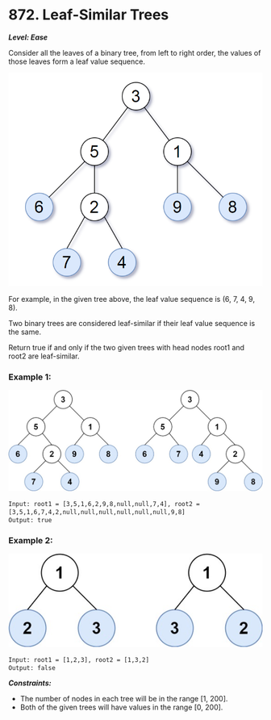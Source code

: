 # 872. Leaf-Similar Trees 
***Level: Ease***

Consider all the leaves of a binary tree, from left to right order, the values of those leaves form a leaf value sequence.

![img.png](../../../../resources/img5.png)

For example, in the given tree above, the leaf value sequence is (6, 7, 4, 9, 8).

Two binary trees are considered leaf-similar if their leaf value sequence is the same.

Return true if and only if the two given trees with head nodes root1 and root2 are leaf-similar.

### Example 1:
![img.png](../../../../resources/img6.png)

```angular2html
Input: root1 = [3,5,1,6,2,9,8,null,null,7,4], root2 = [3,5,1,6,7,4,2,null,null,null,null,null,null,9,8]
Output: true
```
### Example 2:
![img.png](../../../../resources/img7.png)

```angular2html
Input: root1 = [1,2,3], root2 = [1,3,2]
Output: false
```

***Constraints:***
- The number of nodes in each tree will be in the range [1, 200].
- Both of the given trees will have values in the range [0, 200].